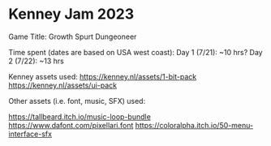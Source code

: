 # Kenney Jam 2023

Game Title: Growth Spurt Dungeoneer

Time spent (dates are based on USA west coast):
Day 1 (7/21): ~10 hrs?
Day 2 (7/22): ~13 hrs

Kenney assets used:
https://kenney.nl/assets/1-bit-pack
https://kenney.nl/assets/ui-pack

Other assets (i.e. font, music, SFX) used:

https://tallbeard.itch.io/music-loop-bundle
https://www.dafont.com/pixellari.font
https://coloralpha.itch.io/50-menu-interface-sfx
